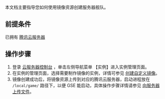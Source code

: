 


本文档主要指导您如何使用镜像资源创建服务器舰队。

## 前提条件

已拥有 [腾讯云服务器](https://cloud.tencent.com/product/cvm)

## 操作步骤

1.	登录 [云服务器控制台](https://console.cloud.tencent.com/cvm/instance/index?rid=1) ，单击左侧导航菜单 【实例】进入实例管理页面。  
2.	在实例的管理页面，选择需要制作镜像的实例，详情可参见 [创建自定义镜像](https://cloud.tencent.com/document/product/213/4942)。
3. 镜像创建成功后，将镜像资源上传到对应的腾讯云服务器，启动进程放在 `/local/game/` 路径下，以便 GSE 能启动，具体操作步骤详情请参见 [向服务器上传文件](https://cloud.tencent.com/developer/article/1561918)。

